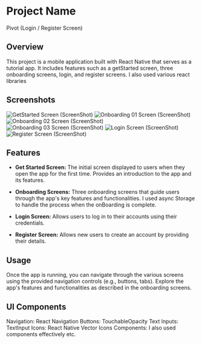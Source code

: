 # Project Name

Pivot (Login / Register Screen)

## Overview

This project is a mobile application built with React Native that serves as a tutorial app. It includes features such as a getStarted screen, three onboarding screens, login, and register screens. I also used various react libraries

## Screenshots

![ GetStarted Screen (ScreenShot) ](./assets/images/screenshot01.jpeg)
![ Onboarding 01 Screen (ScreenShot) ](./assets/images/onboarding01.png)
![ Onboarding 02 Screen (ScreenShot) ](./assets/images/onboarding02.png)
![ Onboarding 03 Screen (ScreenShot) ](./assets/images/onboarding03.png)
![ Login Screen (ScreenShot) ](./assets/images/screenshot05.png)
![ Register Screen (ScreenShot) ](./assets/images/screenshot06.png)

## Features

- **Get Started Screen:** The initial screen displayed to users when they open the app for the first time. Provides an introduction to the app and its features.

- **Onboarding Screens:** Three onboarding screens that guide users through the app's key features and functionalities. I used async Storage to handle the process when the onBoarding is complete.

- **Login Screen:** Allows users to log in to their accounts using their credentials.

- **Register Screen:** Allows new users to create an account by providing their details.

## Usage

Once the app is running, you can navigate through the various screens using the provided navigation controls (e.g., buttons, tabs). Explore the app's features and functionalities as described in the onboarding screens.

## UI Components

Navigation: React Navigation
Buttons: TouchableOpacity
Text Inputs: TextInput
Icons: React Native Vector Icons
Components: I also used components effectively
etc.
